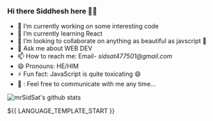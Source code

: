 ### Hi there Siddhesh here 👋:wave:

<!--
**mrSidSat/mrSidSat** is a ✨ _special_ ✨ repository because its `README.md` (this file) appears on your GitHub profile.

Here are some ideas to get you started:-->

- 🔭 I’m currently working on some interesting code
- 🌱 I’m currently learning React
- 👯 I’m looking to collaborate on anything as beautiful as javscript :love_you_gesture:
- 💬 Ask me about WEB DEV
- 📫 How to reach me: Email- *_sidsat477501@gmail.com_*
- 😄 Pronouns: HE/HIM
- ⚡ Fun fact: JavaScript is quite toxicating :smile:
- :hugs: : Feel free to communicate with me any time...

![mrSidSat's github stats](https://github-readme-stats.vercel.app/api?username=mrSidSat)

${{ LANGUAGE_TEMPLATE_START }}
